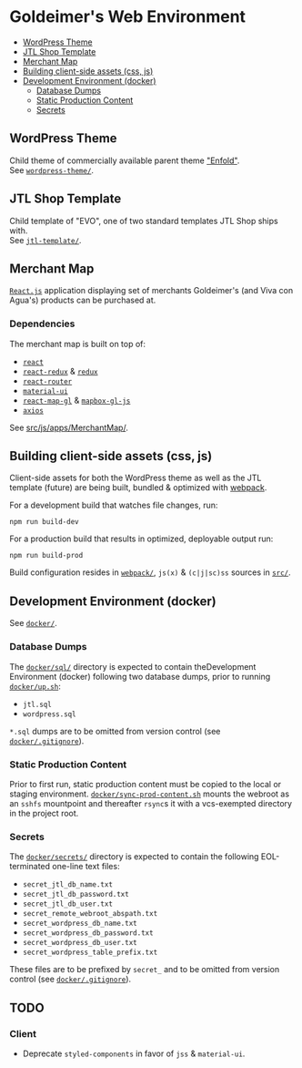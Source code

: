 Goldeimer\'s Web Environment
============================

-   [WordPress Theme](#wordpress-theme)
-   [JTL Shop Template](#jtl-shop-template)
-   [Merchant Map](#merchant-map)
-   [Building client-side assets (css, js)](#building-client-side-assets-css-js)
-   [Development Environment (docker)](#development-environment-docker)
    -   [Database Dumps](#database-dumps)
    -   [Static Production Content](#static-production-content)
    -   [Secrets](#secrets)

WordPress Theme
---------------

Child theme of commercially available parent theme
[\"Enfold\"](https://kriesi.at/).
<br/>See [`wordpress-theme/`](wordpress-theme/).

JTL Shop Template
-----------------

Child template of \"EVO\", one of two standard templates JTL Shop ships with.
<br/>See [`jtl-template/`](jtl-template/).

Merchant Map
------------

[`React.js`](https://reactjs.org/) application displaying set of merchants
Goldeimer's (and Viva con Agua's) products can be purchased at.

### Dependencies

The merchant map is built on top of:

- [`react`](https://reactjs.org/)
- [`react-redux`](https://react-redux.js.org/introduction/quick-start) & [`redux`](https://redux.js.org/)
- [`react-router`](https://reacttraining.com/react-router/web/guides/quick-start)
- [`material-ui`](https://material-ui.com/)
- [`react-map-gl`](http://visgl.github.io/react-map-gl/) & [`mapbox-gl-js`](https://docs.mapbox.com/mapbox-gl-js/overview/)
- [`axios`](https://github.com/axios/axios)

See [src/js/apps/MerchantMap/](src/js/apps/MerchantMap/).

Building client-side assets (css, js)
-------------------------------------

Client-side assets for both the WordPress theme as well as the JTL template
(future) are being built, bundled & optimized with
[webpack](https://webpack.js.org/).

For a development build that watches file changes, run:
```
npm run build-dev
```

For a production build that results in optimized, deployable output run:
```
npm run build-prod
```

Build configuration resides in [`webpack/`](webpack/), `js(x)` & `(c|j|sc)ss`
sources in [`src/`](src/).

Development Environment (docker)
--------------------------------

See [`docker/`](docker/).

### Database Dumps

The [`docker/sql/`](docker/sql/) directory is expected to contain theDevelopment Environment (docker)
following two database dumps, prior to running [`docker/up.sh`](docker/up.sh):

-   `jtl.sql`
-   `wordpress.sql`

`*.sql` dumps are to be omitted from version control (see
[`docker/.gitignore`](docker/.gitignore)).

### Static Production Content

Prior to first run, static production content must be copied to the
local or staging environment.
[`docker/sync-prod-content.sh`](docker/sync-prod-content.sh) mounts the
webroot as an `sshfs` mountpoint and thereafter `rsync`s it with a
vcs-exempted directory in the project root.

### Secrets

The [`docker/secrets/`](docker/secrets/) directory is expected to contain the
following EOL-terminated one-line text files:

-   `secret_jtl_db_name.txt`
-   `secret_jtl_db_password.txt`
-   `secret_jtl_db_user.txt`
-   `secret_remote_webroot_abspath.txt`
-   `secret_wordpress_db_name.txt`
-   `secret_wordpress_db_password.txt`
-   `secret_wordpress_db_user.txt`
-   `secret_wordpress_table_prefix.txt`

These files are to be prefixed by `secret_` and to be omitted from
version control (see [`docker/.gitignore`](docker/.gitignore)).

TODO
----

### Client

- Deprecate `styled-components` in favor of `jss` & `material-ui`.
